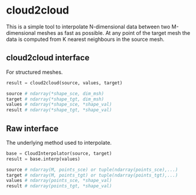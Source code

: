 # cloud2cloud
This is a simple tool to interpolate N-dimensional data between two M-dimensional meshes as fast as possible.
At any point of the target mesh the data is computed from K nearest neighbours in the source mesh.


## cloud2cloud interface
For structured meshes.
```py
result = cloud2cloud(source, values, target)

source # ndarray(*shape_sce, dim_msh)
target # ndarray(*shape_tgt, dim_msh)
values # ndarray(*shape_sce, *shape_val)
result # ndarray(*shape_tgt, *shape_val)
```


## Raw interface
The underlying method used to interpolate.
```py
base = CloudInterpolator(source, target)
result = base.interp(values)

source # ndarray(M, points_sce) or tuple(ndarray(points_sce),...)
target # ndarray(M, points_tgt) or tuple(ndarray(points_tgt),...)
values # ndarray(points_sce, *shape_val)
result # ndarray(points_tgt, *shape_val)
```
